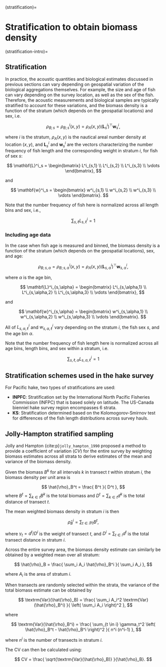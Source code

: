 (stratification)=
# Stratification to obtain biomass density


(stratification-intro)=
## Stratification
In practice, the acoustic quantities and biological estimates discussed in previous sections can vary depending on geospatial variation of the biological aggregations themselves. For example, the size and age of fish can vary depending on the survey location, as well as the sex of the fish. Therefore, the acoustic measurements and biological samples are typically stratified to account for these variations, and the biomass density is a function of the stratum (which depends on the geospatial locations) and sex, i.e.

$$
\rho_{B; s} = \rho^i_{B; s}(x,y) = \rho_A(x,y) (\mathbf{L}^i_s)^\top \mathbf{w}^i_s,
$$

where $i$ is the stratum, $\rho_A(x,y)$ is the nautical areal number density at location $(x, y)$, and $\mathbf{L}^i_s$ and $\mathbf{w}^i_s$ are the vectors characterizing the number frequency of fish length and the corresponding weight in stratum $i$, for fish of sex $s$:

$$
\mathbf{L}^i_s = \begin{bmatrix}
L^i_{s,1} \\
L^i_{s,2} \\
L^i_{s,3} \\
\vdots
\end{bmatrix},
$$

and

$$
\mathbf{w}^i_s = \begin{bmatrix}
w^i_{s,1} \\
w^i_{s,2} \\
w^i_{s,3} \\
\vdots
\end{bmatrix}.
$$


Note that the number frequency of fish here is normalized across all length bins and sex, i.e., 

$$
\sum_{s,\ell} L^i_{s,\ell} = 1
$$


### Including age data
In the case when fish age is measured and binned, the biomass density is a function of the stratum (which depends on the geospatial locations), sex, and age:

$$
\rho_{B; s,\alpha} = \rho^i_{B; s,\alpha}(x,y) = \rho_A(x,y) (\mathbf{L}^i_{s,\alpha})^\top \mathbf{w}^i_{s,\alpha},
$$

where $\alpha$ is the age bin,

$$
\mathbf{L}^i_{s,\alpha} = \begin{bmatrix}
L^i_{s,\alpha,1} \\
L^i_{s,\alpha,2} \\
L^i_{s,\alpha,3} \\
\vdots
\end{bmatrix},
$$

and 

$$
\mathbf{w}^i_{s,\alpha} = \begin{bmatrix}
w^i_{s,\alpha,1} \\
w^i_{s,\alpha,2} \\
w^i_{s,\alpha,3} \\
\vdots
\end{bmatrix}.
$$

All of $L^i_{s,\alpha,\ell}$ and $w^i_{s,\alpha,\ell}$ vary depending on the stratum $i$, the fish sex $s$, and the age bin $\alpha$.


Note that the number frequency of fish length here is normalized across all age bins, length bins, and sex within a stratum, i.e.

$$
\sum_{s,\ell,\alpha} L^i_{s,\alpha,\ell} = 1
$$






## Stratification schemes used in the hake survey
For Pacific hake, two types of stratifications are used:

- **INPFC**: Stratification set by the International North Pacific Fisheries Commission (INFPC) that is based solely on latitude. The US-Canada bienniel hake survey region encompasses 6 strata.
- **KS**: Stratification determined based on the Kolomogorov-Smirnov test for differences of the fish length distributions across survey hauls.






## Jolly-Hampton stratified sampling 
Jolly and Hampton {cite:p}`jolly_hampton_1990` proposed a method to provide a coefficient of variation ($\textit{CV}$) for the entire survey by weighting biomass estimates across all strata to derive estimates of the mean and variance of the biomass density. 

Given the biomass $B^k$ for all intervals $k$ in transect $t$ within stratum $i$, the biomass density per unit area is

$$
\hat{\rho}_B^t = \frac{ B^t }{ D^t },
$$
where $B^t=\sum_{k \in t} B^k$ is the total biomass and $D^t=\sum_{k \in t} d^k$ is the total distance of transect $t$.

The mean weighted biomass density in stratum $i$ is then

$$ 
\hat{\rho}_B^i = \sum_{t \in i} \gamma_t B^t,
\label{eq:mean_estimate} \tag{4}
$$

where $\gamma_t = d^t / D^i$ is the weight of transect $t$, and $D^i = \sum_{t \in i} d^t$ is the total transect distance in stratum $i$.

Across the entire survey area, the biomass density estimate can similarly be obtained by a weighted mean over all stratum:

$$
\hat{\rho}_B = \frac{ \sum_i A_i \hat{\rho}_B^i }{ \sum_i A_i },
$$

where $A_i$ is the area of stratum $i$.

 
When transects are randomly selected within the strata, the variance of the total biomass estimate can be obtained by

$$
\textrm{Var}(\hat{\rho}_B) = \frac{ \sum_i A_i^2 \textrm{Var}(\hat{\rho}_B^i) }{ \left( \sum_i A_i \right)^2 },
$$

where

$$
\textrm{Var}(\hat{\rho}_B^i) = \frac{ \sum_{t \in i} \gamma_t^2 \left( \hat{\rho}_B^t - \hat{\rho}_B^i \right)^2 }{ n^i (n^i-1) },
$$

where $n^i$ is the number of transects in stratum $i$.

The $\textrm{CV}$ can then be calculated using:

$$
CV = \frac{ \sqrt{\textrm{Var}(\hat{\rho}_B)} }{\hat{\rho}_B}.
$$
